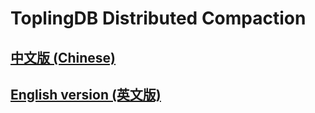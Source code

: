 # ToplingDB Distributed Compaction
## [中文版 (Chinese)](README-zh_CN.md)
## [English version (英文版)](README-en_US.md)
